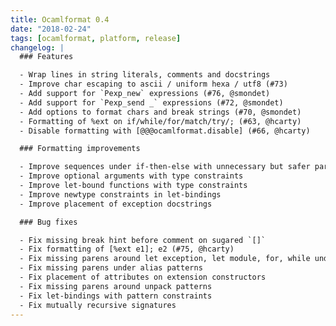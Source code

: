 ```yaml
---
title: Ocamlformat 0.4
date: "2018-02-24"
tags: [ocamlformat, platform, release]
changelog: |
  ### Features

  - Wrap lines in string literals, comments and docstrings
  - Improve char escaping to ascii / uniform hexa / utf8 (#73)
  - Add support for `Pexp_new` expressions (#76, @smondet)
  - Add support for `Pexp_send _` expressions (#72, @smondet)
  - Add options to format chars and break strings (#70, @smondet)
  - Formatting of %ext on if/while/for/match/try/; (#63, @hcarty)
  - Disable formatting with [@@@ocamlformat.disable] (#66, @hcarty)

  ### Formatting improvements

  - Improve sequences under if-then-else with unnecessary but safer parens
  - Improve optional arguments with type constraints
  - Improve let-bound functions with type constraints
  - Improve newtype constraints in let-bindings
  - Improve placement of exception docstrings

  ### Bug fixes

  - Fix missing break hint before comment on sugared `[]`
  - Fix formatting of [%ext e1]; e2 (#75, @hcarty)
  - Fix missing parens around let exception, let module, for, while under apply
  - Fix missing parens under alias patterns
  - Fix placement of attributes on extension constructors
  - Fix missing parens around unpack patterns
  - Fix let-bindings with pattern constraints
  - Fix mutually recursive signatures
---
```


